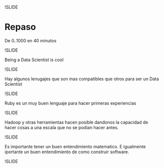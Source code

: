 !SLIDE
<!-- repaso de todo lo visto, 
como seguir ahora? que mas estudiar etc
literatura
conclusiones personales, preferencias personales
pregutnas -->
# Repaso
De 0..1000 en 40 minutos

!SLIDE
 
Being a Data Scientist is cool

!SLIDE

Hay algunos lenugajes que son mas compatibles que otros para ser un Data
Scientist

!SLIDE

Ruby es un muy buen lenguaje para hacer primeras experiencias

!SLIDE

Hadoop y otras herramientas hacen posible dandonos la capacidad de
hacer cosas a una escala que no se podian hacer antes.

!SLIDE

Es importante tener un buen entendimiento matematico. E igualmente
iportante un buen entendimiento de como construir software.

!SLIDE





